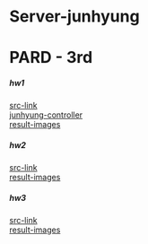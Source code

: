 # Server-junhyung

# PARD - 3rd


##### hw1
[src-link](pardserver/hw/hw1)
<br>
[junhyung-controller](pardserver/hw/hw1/src/main/java/com/pard/firstseminar/controller/JunhuyungController.java)
<br>
[result-images](pardserver/hw/hw1/result-screenshots)
<br>


##### hw2
[src-link](pardserver/hw/hw2)
<br>
[result-images](pardserver/hw/hw2/result-images)
<br>


##### hw3
[src-link](pardserver/hw/hw3)
<br>
[result-images](pardserver/hw/hw3/result-images)
<br>
